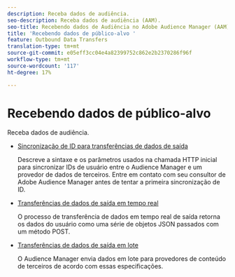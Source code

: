```yaml
---
description: Receba dados de audiência.
seo-description: Receba dados de audiência (AAM).
seo-title: Recebendo dados de Audiência no Adobe Audience Manager (AAM)
title: 'Recebendo dados de público-alvo '
feature: Outbound Data Transfers
translation-type: tm+mt
source-git-commit: e05eff3cc04e4a82399752c862e2b2370286f96f
workflow-type: tm+mt
source-wordcount: '117'
ht-degree: 17%

---
```



# Recebendo dados de público-alvo 

Receba dados de audiência.

* [Sincronização de ID para transferências de dados de saída](id-sync-outbound.md)

   Descreve a sintaxe e os parâmetros usados na chamada HTTP inicial para sincronizar IDs de usuário entre o Audience Manager e um provedor de dados de terceiros. Entre em contato com seu consultor de Adobe Audience Manager antes de tentar a primeira sincronização de ID.

* [Transferências de dados de saída em tempo real](real-time-outbound-transfers/real-time-outbound-transfers.md)

   O processo de transferência de dados em tempo real de saída retorna os dados do usuário como uma série de objetos JSON passados com um método POST.

* [Transferências de dados de saída em lote ](batch-outbound-transfers/batch-outbound-overview.md)

   O Audience Manager envia dados em lote para provedores de conteúdo de terceiros de acordo com essas especificações.

